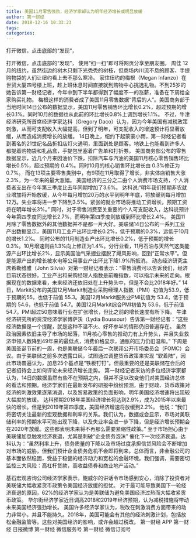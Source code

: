 ```yaml
---
title: 美国11月零售强劲，经济学家却认为明年经济增长或明显放缓
author: 第一财经
date: 2018-12-16 10:33:23
tags: 
categories: 
---
```

打开微信，点击底部的“发现”，
<!-- more -->
打开微信，点击底部的“发现”，
使用“扫一扫”即可将网页分享至朋友圈。
周佳
12月的纽约，虽然街边的树木只剩下光秃秃的树枝，但商场内川流不息的顾客、手提购物袋的人们让纽约看上去不那么寒冷。
家住纽约的梅根（Megan Infanzo）在世贸大厦四号楼上班，趁上班休息时间直接就到购物中心挑选礼物。不到25岁的她告诉第一财经记者，今年中到下半年都得到了幅度不一的涨薪，准备在下周给全家购买礼物。
梅根这样的消费者成了美国11月零售数据“背后的人”。美国商务部于当地时间14日公布的数据显示，美国11月零售销售环比增长0.2%，超过预期的增长0.1%。同时10月的数据也从此前的环比增长0.8%上调到增长1.1%。
不过，牛津经济研究所首席经济学家达科（Gregory Daco）认为，因为今年美国有减税政策刺激，从而可支配收入大幅提高，但到了明年，可支配收入的增速预计将显著放缓，从而造成消费增长的放缓。
14日晚上，纽约下起蒙蒙小雨，第一财经记者看到著名的21世纪名品折扣店灯火通明，里面到处是顾客。地铁上也能看到许多人都提着购物袋和礼品盒，手提包里塞着广告单和打折券。
美国商务部公布的零售数据显示，近几个月来因油价下跌，扣除汽车与汽油的美国11月核心零售销售环比增长0.5%，超过预期的 0.4%。同时10月的核心销售环比增长由 0.3%修正为 0.7%。
而在13项主要零售类别中，有9项在11月取得了增长，非实体店销售大涨2.3%，为一年来的最大涨幅。
美国经济的三分之二由个人消费市场支持，个人消费者支出在今年第三季度比去年同期增加了3.6%。
达科说:“明年我们预期非农就业增加将开始放缓，从今年每月增加20万的水平到明年年底，将放缓到每月增加12万。失业率将进一步下降到3.5%。紧张的就业市场将推动工资增长，预期工资将在明年增长3%。”
同时，对于零售消费至关重要的个人可支配收入，达科说预计今年第四季度同比增长2.7%，而明年第四季度则放缓到环比增长2.4%。
美国11月除了零售数据外的其他数据并不是都一片大好。美联储14日公布的一系列工业产出数据显示，美国11月工业产出环比增长0.2%，低于预期的0.3%，远低于10月的增长1.2%。
同时公布的11月制造业产出环比增长0.2%，低于预期的增长0.3%。10月增速则由1.3%向上修正为1.4%。分行业看，11月石油与天然气这类能源产出环比增长2%，显示美国油气采掘业摆脱了飓风影响，回到“正常水平”。但是能源产出的增长被水电等公用事业产出环比下降1.9%所抵消。
动态经济研究主席希勒维雅（John Silvia）对第一财经记者表示：“零售消费可以告诉我们，经济目前状态很好。工业产出和采购经理人指数是前瞻指数，可以指示未来的走向。根据现在的数据来看，未来经济还依旧处在上升势头中，但是不会比2018年好。”
14日，Markit公布的美国12月Markit制造业采购经理人指数（PMI）初值为53.9，低于预期的55，也低于前值 55.3。美国12月Markit服务业PMI初值为 53.4，低于预期的 54.6，也低于前值 54.7。美国12月Markit综合PMI初值为 53.6，低于前值 54.7。PMI超过50意味着行业在扩张增长，但比之前的增长速度有所下降。
牛津经济研究所的资深经济学家博萨沃（Lydia Boussour）告诉第一财经记者：“这些经济数据是一个提醒，就是这种不温不火、好坏参半的情形仍旧普遍存在。 虽然政治因素依旧主导了市场的起落，11月核心零售的推动力有上升势头，并且失业救济申领人数降到49年来的最低点，消费价格显示，通胀的压力仍旧温和。”
下周是美国圣诞节前的一周，也是美联储今年最后一次联邦公开市场委员会（FOMC）会议。由于美联储之前多次透露口风，试图通过调整货币政策来实现 “软着陆”，因此市场普遍认为，加息25个基点是“铁板钉钉”。但最重要的还是美联储在会后的记者招待会上如何评论未来经济增长走势。
第一财经记者采访的多位经济学家都认为，14日的数据虽然有些不在预期之内，但并不足以改变他们对美国经济总体的看法和预期。经济学家们在最新发布的研报中纷纷预测，由于财政、货币政策对经济的刺激效果逐渐消退，以及贸易政策的负面影响，明年美国经济增速将出现较大幅度的放缓。
达科预期2018年美国经济增长将达到2.9%，成为2015年以来最快的增长。但是到2019年第四季度，美国经济增速将放缓到2.2%。
他说：“我们将密切关注最新的宏观数据和利率的关系。我们认为，数据或会显示，市场对美联储利率的预期水平可能出现下降，以及失业率会进一步下降，但是经济增长预期会在2020年放缓。这些都表明未来将不再那么需要紧缩性政策。”
至于市场担心由于美联储加息触发经济衰退，尤其是刺破“企业债务泡沫” 催化下一次经济衰退。达科认为：“虽然利率上升，债务质量的下降以及市场过度承担信贷风险会不断增加对市场的威胁，但我们预计企业债务危机不会即将到来。总体而言，非金融公司的基本面依然稳固，受益于稳健的经济动力和宽松的金融环境。我们强调，需要密切监控三大风险：高杠杆贷款，高收益债券和商业地产活动。”
 
 
基石宏观咨询公司经济学家表示，鲍威尔的讲话令市场感到安心，消除了投资者对美联储大幅收紧货币政策令美国经济放缓的担忧。
对于最可能导致美国下一轮经济衰退的原因，62%的经济学家认为是美联储为避免美国经济过热而大幅收紧货币政策。
华尔街经济学家近日调高2018和2019年经济预期，认为减税措施将带动未来美国经济强劲增长。
美国许多经济学家认为，税改在刺激消费方面带来的动力非常小，并且不能持久。2018年，美国可能会有其他的经济刺激计划，包括放松金融监管等。这些对美国经济的影响，或许会超过税改。
第一财经
APP
第一财经
日报微博
第一财经
微信服务号
第一财经
微信订阅号
